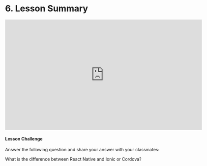 # 6. Lesson Summary



<iframe allowfullscreen="1" allow="accelerometer; autoplay; encrypted-media; gyroscope; picture-in-picture" title="YouTube video player" src="https://www.youtube.com/embed/JkJuLxFfCxE?showinfo=0&amp;rel=0&amp;autohide=1&amp;vq=hd720&amp;hl=en-us&amp;cc_load_policy=0&amp;enablejsapi=1&amp;origin=https%3A%2F%2Fclassroom.udacity.com&amp;widgetid=293" id="widget294" width="640" height="360" frameborder="0"></iframe>



#### Lesson Challenge

Answer the following question and share your answer with your classmates:

What is the difference between React Native and Ionic or Cordova?